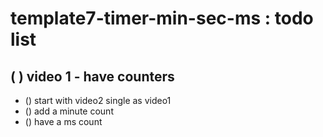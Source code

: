# template7-timer-min-sec-ms : todo list



## (  ) video 1 - have counters
* () start with video2 single as video1
* () add a minute count
* () have a ms count

